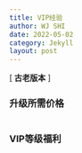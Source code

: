 ```yaml
---
title: VIP经验
author: WJ SHI
date: 2022-05-02
category: Jekyll
layout: post
---
```




[ **古老版本** ]  

### 升级所需价格

<img src="https://www.nextstepone.ltd/mff/images/vip1.jpg" alt="" referrerpolicy="no-referrer">



### VIP等级福利

<img src="https://www.nextstepone.ltd/mff/images/vip2.png" alt="" referrerpolicy="no-referrer">



